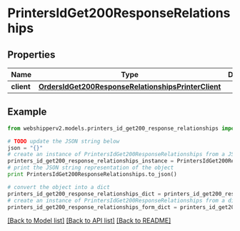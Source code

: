 # PrintersIdGet200ResponseRelationships


## Properties
Name | Type | Description | Notes
------------ | ------------- | ------------- | -------------
**client** | [**OrdersIdGet200ResponseRelationshipsPrinterClient**](OrdersIdGet200ResponseRelationshipsPrinterClient.md) |  | [optional] 

## Example

```python
from webshipperv2.models.printers_id_get200_response_relationships import PrintersIdGet200ResponseRelationships

# TODO update the JSON string below
json = "{}"
# create an instance of PrintersIdGet200ResponseRelationships from a JSON string
printers_id_get200_response_relationships_instance = PrintersIdGet200ResponseRelationships.from_json(json)
# print the JSON string representation of the object
print PrintersIdGet200ResponseRelationships.to_json()

# convert the object into a dict
printers_id_get200_response_relationships_dict = printers_id_get200_response_relationships_instance.to_dict()
# create an instance of PrintersIdGet200ResponseRelationships from a dict
printers_id_get200_response_relationships_form_dict = printers_id_get200_response_relationships.from_dict(printers_id_get200_response_relationships_dict)
```
[[Back to Model list]](../README.md#documentation-for-models) [[Back to API list]](../README.md#documentation-for-api-endpoints) [[Back to README]](../README.md)


